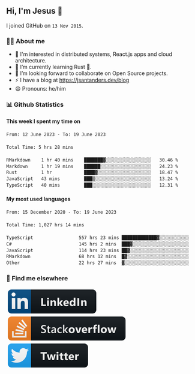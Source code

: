 ## Hi, I'm Jesus 👋

I joined GitHub on `13 Nov 2015`.

<!-- Talking about you -->

### 👨‍💻 About me

- 👦 I'm interested in distributed systems, React.js apps and cloud architecture.
- 🌱 I’m currently learning Rust 🦀.
- 👯 I’m looking forward to collaborate on Open Source projects.
- ⚡️ I have a blog at <https://jsantanders.dev/blog>
- 😄 Pronouns: he/him

### 📊 Github Statistics

#### This week I spent my time on

<!--START_SECTION:weekly-->

```txt
From: 12 June 2023 - To: 19 June 2023

Total Time: 5 hrs 28 mins

RMarkdown    1 hr 40 mins    ███████▓░░░░░░░░░░░░░░░░░   30.46 %
Markdown     1 hr 19 mins    ██████░░░░░░░░░░░░░░░░░░░   24.23 %
Rust         1 hr            ████▓░░░░░░░░░░░░░░░░░░░░   18.47 %
JavaScript   43 mins         ███▒░░░░░░░░░░░░░░░░░░░░░   13.24 %
TypeScript   40 mins         ███░░░░░░░░░░░░░░░░░░░░░░   12.31 %
```

<!--END_SECTION:weekly-->

#### My most used languages

<!--START_SECTION:alltime-->

```txt
From: 15 December 2020 - To: 19 June 2023

Total Time: 1,027 hrs 14 mins

TypeScript                 557 hrs 23 mins █████████████▓░░░░░░░░░░░   54.26 %
C#                         145 hrs 2 mins  ███▓░░░░░░░░░░░░░░░░░░░░░   14.12 %
JavaScript                 114 hrs 23 mins ██▓░░░░░░░░░░░░░░░░░░░░░░   11.14 %
RMarkdown                  68 hrs 12 mins  █▓░░░░░░░░░░░░░░░░░░░░░░░   06.64 %
Other                      22 hrs 27 mins  ▓░░░░░░░░░░░░░░░░░░░░░░░░   02.19 %
```

<!--END_SECTION:alltime-->

### 📢 Find me elsewhere

<p>
  <a target="_blank" href="https://linkedin.com/in/jsantanders">
    <img src="https://github.com/jsantanders/jsantanders/blob/master/img/linkedin.svg" alt="LinkedIn" style="vertical-align:top; margin:4px">
  </a>
  
  <a target="_blank" href="https://stackoverflow.com/users/7318331/jesus-santander">
    <img src="https://github.com/jsantanders/jsantanders/blob/master/img/stackoverflow.svg" alt="StackOverflow" style="vertical-align:top; margin:4px">
  </a>
  
  <a target="_blank" href="http://twitter.com/jsantanders">
    <img src="https://github.com/jsantanders/jsantanders/blob/master/img/twitter.svg" alt="Twitter" style="vertical-align:top; margin:4px">
  </a>
</p>
